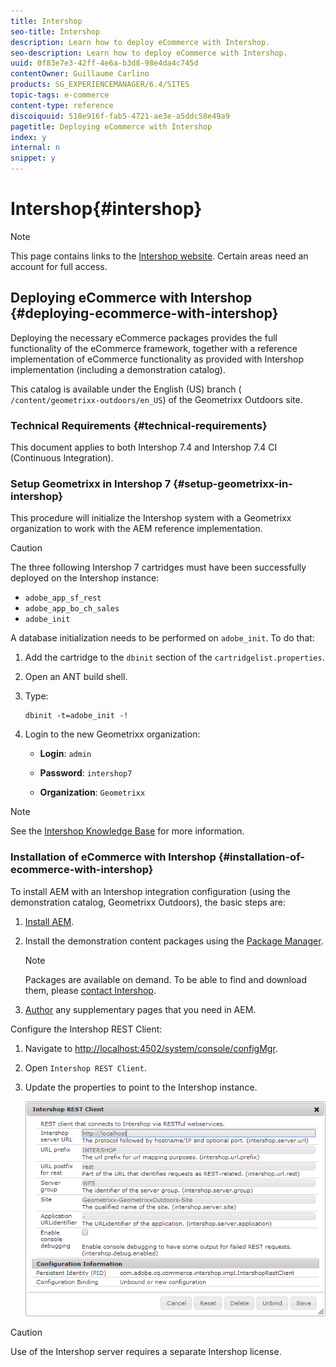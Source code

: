```yaml
---
title: Intershop
seo-title: Intershop
description: Learn how to deploy eCommerce with Intershop.
seo-description: Learn how to deploy eCommerce with Intershop.
uuid: 0f83e7e3-42ff-4e6a-b3d8-98e4da4c745d
contentOwner: Guillaume Carlino
products: SG_EXPERIENCEMANAGER/6.4/SITES
topic-tags: e-commerce
content-type: reference
discoiquuid: 518e916f-fab5-4721-ae3e-a5ddc58e49a9
pagetitle: Deploying eCommerce with Intershop
index: y
internal: n
snippet: y
---
```


# Intershop{#intershop}

>[!NOTE]
>
>This page contains links to the [Intershop website](http://www.intershop.com/). Certain areas need an account for full access.

## Deploying eCommerce with Intershop {#deploying-ecommerce-with-intershop}

Deploying the necessary eCommerce packages provides the full functionality of the eCommerce framework, together with a reference implementation of eCommerce functionality as provided with Intershop implementation (including a demonstration catalog).

This catalog is available under the English (US) branch ( `/content/geometrixx-outdoors/en_US`) of the Geometrixx Outdoors site.

### Technical Requirements {#technical-requirements}

This document applies to both Intershop 7.4 and Intershop 7.4 CI (Continuous Integration).

### Setup Geometrixx in Intershop 7 {#setup-geometrixx-in-intershop}

This procedure will initialize the Intershop system with a Geometrixx organization to work with the AEM reference implementation.

>[!CAUTION]
>
>The three following Intershop 7 cartridges must have been successfully deployed on the Intershop instance:
>
>* `adobe_app_sf_rest`
>* `adobe_app_bo_ch_sales`
>* `adobe_init`
>

A database initialization needs to be performed on `adobe_init`. To do that:

1. Add the cartridge to the `dbinit` section of the `cartridgelist.properties`.
1. Open an ANT build shell.
1. Type:

   ```shell
   dbinit -t=adobe_init -!
   ```

1. Login to the new Geometrixx organization:

    * **Login**: `admin`
    
    * **Password**: `intershop7`
    
    * **Organization**: `Geometrixx`

>[!NOTE]
>
>See the [Intershop Knowledge Base](https://support.intershop.com/kb/index.php) for more information.

### Installation of eCommerce with Intershop {#installation-of-ecommerce-with-intershop}

To install AEM with an Intershop integration configuration (using the demonstration catalog, Geometrixx Outdoors), the basic steps are:

1. [Install AEM](../../../sites/deploying/using/deploy.md).
1. Install the demonstration content packages using the [Package Manager](../../../sites/administering/using/package-manager.md).

   >[!NOTE]
   >
   >Packages are available on demand. To be able to find and download them, please [contact Intershop](http://www.intershop.com/contact).

1. [Author](../../../sites/authoring/using/page-authoring.md) any supplementary pages that you need in AEM.

Configure the Intershop REST Client:

1. Navigate to [http://localhost:4502/system/console/configMgr](http://localhost:4502/system/console/configMgr).
1. Open `Intershop REST Client`.
1. Update the properties to point to the Intershop instance.

   ![](assets/chlimage_1-160.png)

>[!CAUTION]
>
>Use of the Intershop server requires a separate Intershop license.

